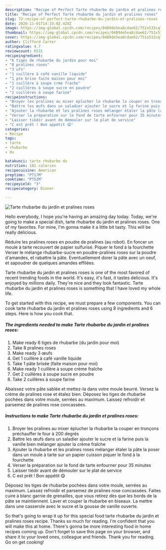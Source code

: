 ```yaml
---
description: "Recipe of Perfect Tarte rhubarbe du jardin et pralines roses"
title: "Recipe of Perfect Tarte rhubarbe du jardin et pralines roses"
slug: 72-recipe-of-perfect-tarte-rhubarbe-du-jardin-et-pralines-roses
date: 2020-11-01T14:33:02.428Z
image: https://img-global.cpcdn.com/recipes/0489de5ea8cdae62/751x532cq70/tarte-rhubarbe-du-jardin-et-pralines-roses-photo-principale-de-la-recette.jpg
thumbnail: https://img-global.cpcdn.com/recipes/0489de5ea8cdae62/751x532cq70/tarte-rhubarbe-du-jardin-et-pralines-roses-photo-principale-de-la-recette.jpg
cover: https://img-global.cpcdn.com/recipes/0489de5ea8cdae62/751x532cq70/tarte-rhubarbe-du-jardin-et-pralines-roses-photo-principale-de-la-recette.jpg
author: Clifford Carter
ratingvalue: 4.7
reviewcount: 6531
recipeingredient:
- "6 tiges de rhubarbe du jardin pour moi"
- "8 pralines roses"
- "3 ufs"
- "1 cuillère à café vanille liquide"
- "1 pte brise faite maison pour moi"
- "1 cuillère à soupe crme frache"
- "2 cuillères à soupe sucre en poudre"
- "2 cuillères à soupe farine"
recipeinstructions:
- "Broyer les pralines au mixer éplucher la rhubarbe la couper en tronçons préchauffer le four à 200 degrés"
- "Battre les œufs dans un saladier ajouter le sucre et la farine puis la vanille bien mélanger ajouter la crème fraîche"
- "Ajouter la rhubarbe et les pralines roses mélanger étaler la pâte la poser dans un moule à tarte sur un papier cuisson piquer le fond à la fourchette"
- "Verser la préparation sur le fond de tarte enfourner pour 35 minutes"
- "Laisser tiédir avant de démouler sur le plat de service"
- "C est prêt ! Bon appétit 😋"
categories:
- Recipe
tags:
- tarte
- rhubarbe
- du

katakunci: tarte rhubarbe du 
nutrition: 181 calories
recipecuisine: American
preptime: "PT17M"
cooktime: "PT52M"
recipeyield: "3"
recipecategory: Dinner

---
```



![Tarte rhubarbe du jardin et pralines roses](https://img-global.cpcdn.com/recipes/0489de5ea8cdae62/751x532cq70/tarte-rhubarbe-du-jardin-et-pralines-roses-photo-principale-de-la-recette.jpg)

Hello everybody, I hope you're having an amazing day today. Today, we're going to make a special dish, tarte rhubarbe du jardin et pralines roses. One of my favorites. For mine, I'm gonna make it a little bit tasty. This will be really delicious.

Réduire les pralines roses en poudre de pralines (au robot). En foncer un moule à tarte recouvert de papier sulfurisé. Piquer le fond à la fourchette Verser le mélange rhubarbe-sucre en poudre-pralines roses sur la poudre d&#39;amandes, et rabattre la pâte. Eventuellement dorer la pâte avec un oeuf, et sapoudrer de quelques amandes effilées.

Tarte rhubarbe du jardin et pralines roses is one of the most favored of recent trending foods in the world. It's easy, it's fast, it tastes delicious. It's enjoyed by millions daily. They're nice and they look fantastic. Tarte rhubarbe du jardin et pralines roses is something that I have loved my whole life.


To get started with this recipe, we must prepare a few components. You can cook tarte rhubarbe du jardin et pralines roses using 8 ingredients and 6 steps. Here is how you cook that.

<!--inarticleads1-->

##### The ingredients needed to make Tarte rhubarbe du jardin et pralines roses:

1. Make ready 6 tiges de rhubarbe (du jardin pour moi)
1. Take 8 pralines roses
1. Make ready 3 œufs
1. Get 1 cuillère à café vanille liquide
1. Take 1 pâte brisée (faite maison pour moi)
1. Make ready 1 cuillère à soupe crème fraîche
1. Get 2 cuillères à soupe sucre en poudre
1. Take 2 cuillères à soupe farine


Abaissez votre pâte sablée et mettez-la dans votre moule beurré. Versez la crème de pralines rose et étalez bien. Déposez les tiges de rhubarbe pochées dans votre moule, serrées au maximum. Laissez refroidir et parsemez de pralines rose concassées. 

<!--inarticleads2-->

##### Instructions to make Tarte rhubarbe du jardin et pralines roses:

1. Broyer les pralines au mixer éplucher la rhubarbe la couper en tronçons préchauffer le four à 200 degrés
1. Battre les œufs dans un saladier ajouter le sucre et la farine puis la vanille bien mélanger ajouter la crème fraîche
1. Ajouter la rhubarbe et les pralines roses mélanger étaler la pâte la poser dans un moule à tarte sur un papier cuisson piquer le fond à la fourchette
1. Verser la préparation sur le fond de tarte enfourner pour 35 minutes
1. Laisser tiédir avant de démouler sur le plat de service
1. C est prêt ! Bon appétit 😋


Déposez les tiges de rhubarbe pochées dans votre moule, serrées au maximum. Laissez refroidir et parsemez de pralines rose concassées. Faites cuire à blanc garnie de grenailles, que vous retirez dès que les bords de la pâte se maintiennent. Laver et couper la rhubarbe en biseaux. La mettre dans une casserole avec le sucre et la gousse de vanille ouverte. 

So that's going to wrap it up for this special food tarte rhubarbe du jardin et pralines roses recipe. Thanks so much for reading. I'm confident that you will make this at home. There's gonna be more interesting food in home recipes coming up. Don't forget to save this page on your browser, and share it to your loved ones, colleague and friends. Thank you for reading. Go on get cooking!
